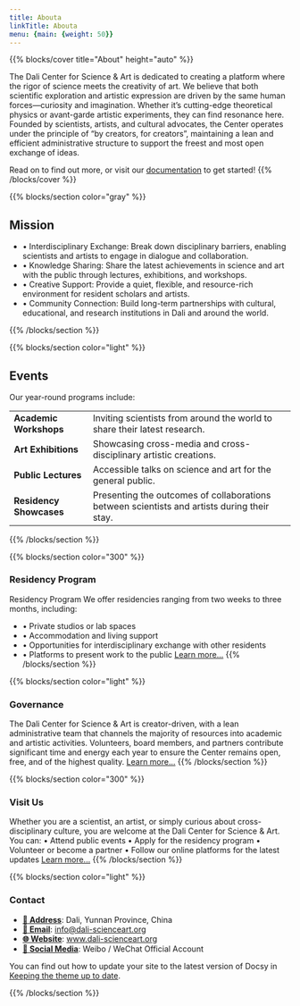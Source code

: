 ```yaml
---
title: Abouta
linkTitle: Abouta
menu: {main: {weight: 50}}
---
```


{{% blocks/cover title="About" height="auto" %}}

The Dali Center for Science & Art is dedicated to creating a platform where the rigor of science meets the creativity of art.
We believe that both scientific exploration and artistic expression are driven by the same human forces—curiosity and imagination. Whether it’s cutting-edge theoretical physics or avant-garde artistic experiments, they can find resonance here.
Founded by scientists, artists, and cultural advocates, the Center operates under the principle of “by creators, for creators”, maintaining a lean and efficient administrative structure to support the freest and most open exchange of ideas.

Read on to find out more, or visit our [documentation](/docs/) to get started!
{{% /blocks/cover %}}

{{% blocks/section color="gray" %}}
## **Mission**

* •	Interdisciplinary Exchange: Break down disciplinary barriers, enabling scientists and artists to engage in dialogue and collaboration.
* •	Knowledge Sharing: Share the latest achievements in science and art with the public through lectures, exhibitions, and workshops.
* •	Creative Support: Provide a quiet, flexible, and resource-rich environment for resident scholars and artists.
* •	Community Connection: Build long-term partnerships with cultural, educational, and research institutions in Dali and around the world.

{{% /blocks/section %}}

{{% blocks/section color="light" %}}
## Events

Our year-round programs include:
<table>
  <tr>
   <td><strong>Academic Workshops</strong>
   </td>
   <td>Inviting scientists from around the world to share their latest research.
   </td>
  </tr>
  <tr>
   <td><strong>Art Exhibitions</strong>
   </td>
   <td>Showcasing cross-media and cross-disciplinary artistic creations.
   </td>
  </tr>
  <tr>
   <td><strong>Public Lectures</strong>
   </td>
   <td>Accessible talks on science and art for the general public.
   </td>
  </tr>
  <tr>
   <td><strong>Residency Showcases</strong>
   </td>
   <td>Presenting the outcomes of collaborations between scientists and artists during their stay.
   </td>
  </tr>
  <tr>
</table>
{{% /blocks/section %}}

{{% blocks/section color="300" %}}

### Residency Program

Residency Program
We offer residencies ranging from two weeks to three months, including:
* •	Private studios or lab spaces
* •	Accommodation and living support
* •	Opportunities for interdisciplinary exchange with other residents
* •	Platforms to present work to the public
[Learn more...](/docs/deployment/)
{{% /blocks/section %}}

{{% blocks/section color="light" %}}

### Governance

The Dali Center for Science & Art is creator-driven, with a lean administrative team that channels the majority of resources into academic and artistic activities.
Volunteers, board members, and partners contribute significant time and energy each year to ensure the Center remains open, free, and of the highest quality.
[Learn more...](/docs/deployment/)
{{% /blocks/section %}}

{{% blocks/section color="300" %}}

### Visit Us

Whether you are a scientist, an artist, or simply curious about cross-disciplinary culture, you are welcome at the Dali Center for Science & Art. You can:
•	Attend public events
•	Apply for the residency program
•	Volunteer or become a partner
•	Follow our online platforms for the latest updates
[Learn more...](/docs/deployment/)
{{% /blocks/section %}}

{{% blocks/section color="light" %}}

### Contact 

* [**📍 Address**](https://github.com): Dali, Yunnan Province, China
* [**📧 Email**](https://analytics.google.com/analytics/web/): info@dali-scienceart.org
* [**🌐 Website**](https://cse.google.com/cse/): www.dali-scienceart.org
* [**📱 Social Media**](https://docsearch.algolia.com): Weibo / WeChat Official Account 

You can find out how to update your site to the latest version of Docsy in [Keeping the theme up to date](/docs/updating/).
<!-- There must not be a blank line at the end of this file otherwise it creates an empty paragraph in the rendered page -->
{{% /blocks/section %}}
